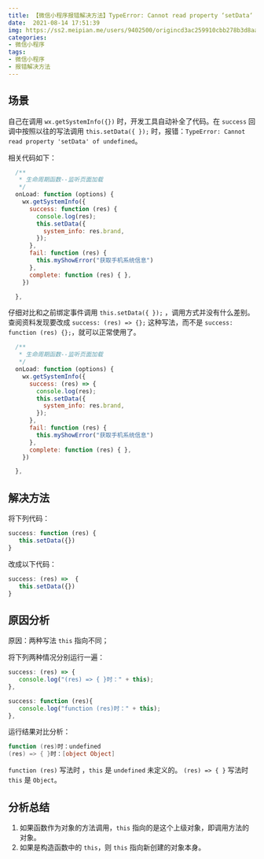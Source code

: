 ```yaml
---
title: 【微信小程序报错解决方法】TypeError: Cannot read property ‘setData‘ of undefined
date:  2021-08-14 17:51:39
img: https://ss2.meipian.me/users/9402500/origincd3ac259910cbb278b3d8aae6a1bbea4.jpg?imageView2/2/w/750/h/1400/q/80
categories: 
- 微信小程序
tags:
- 微信小程序
- 报错解决方法
---
```


## 场景
自己在调用 `wx.getSystemInfo({})` 时，开发工具自动补全了代码。在 `success` 回调中按照以往的写法调用 `this.setData({ });` 时，报错：`TypeError: Cannot read property 'setData' of undefined`。

相关代码如下：

```javascript
  /**
   * 生命周期函数--监听页面加载
   */
  onLoad: function (options) {
    wx.getSystemInfo({
      success: function (res) {
        console.log(res);
        this.setData({
          system_info: res.brand,
        });
      },
      fail: function (res) {
        this.myShowError("获取手机系统信息")
      },
      complete: function (res) { },
    })

  },
```
仔细对比和之前绑定事件调用 `this.setData({ });` ，调用方式并没有什么差别。查阅资料发现要改成 `success: (res) => {};` 这种写法，而不是 `success: function (res) {};`，就可以正常使用了。

```javascript
  /**
   * 生命周期函数--监听页面加载
   */
  onLoad: function (options) {
    wx.getSystemInfo({
      success: (res) => {
        console.log(res);
        this.setData({
          system_info: res.brand,
        });
      },
      fail: function (res) {
        this.myShowError("获取手机系统信息")
      },
      complete: function (res) { },
    })

  },
```

## 解决方法
将下列代码：

```javascript
success: function (res) {
   this.setData({})
}
```
改成以下代码：

```javascript
success: (res) =>  {
   this.setData({})
}
```

## 原因分析
原因：两种写法 `this` 指向不同；

将下列两种情况分别运行一遍：
```javascript
success: (res) => {
   console.log("(res) => { }时：" + this);
},
```
```javascript
success: function (res){
   console.log("function (res)时：" + this);
},
```
运行结果对比分析：

```powershell
function (res)时：undefined
(res) => { }时：[object Object]
```
`function (res)` 写法时 ，`this` 是 `undefined` 未定义的。
`(res) => { }` 写法时 `this` 是 `Object`。

## 分析总结
1. 如果函数作为对象的方法调用，`this` 指向的是这个上级对象，即调用方法的对象。
2. 如果是构造函数中的 `this`，则 `this` 指向新创建的对象本身。